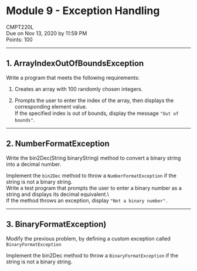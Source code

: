 # Module 9 - Exception Handling

CMPT220L\
Due on Nov 13, 2020 by 11:59 PM\
Points: 100

---

## 1. ArrayIndexOutOfBoundsException

Write a program that meets the following requirements:

1. Creates an array with 100 randomly chosen integers.

2. Prompts the user to enter the index of the array, then displays the
   corresponding element value.  
   If the speciﬁed index is out of bounds,
   display the message `"Out of bounds"`.

---

## 2. NumberFormatException

Write the bin2Dec(String binaryString) method to convert a binary string into a decimal number.

Implement the `bin2Dec` method to throw a `NumberFormatException` if the string is not a
binary string.\
Write a test program that prompts the user to enter a
binary number as a string and displays its decimal equivalent.\  
If the method throws an exception, display `"Not a binary number".`

---

## 3. BinaryFormatException)

Modify the previous problem, by deﬁning a
custom exception called `BinaryFormatException`

Implement the bin2Dec method to throw a
`BinaryFormatException` if the string is not a binary string.
